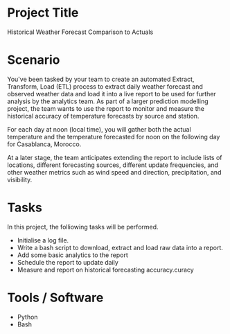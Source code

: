 # Project Title
Historical Weather Forecast Comparison to Actuals

# Scenario
You've been tasked by your team to create an automated Extract, Transform, Load (ETL) process to extract daily weather forecast and observed weather data and load it into a live report to be used for further analysis by the analytics team. As part of a larger prediction modelling project, the team wants to use the report to monitor and measure the historical accuracy of temperature forecasts by source and station.

For each day at noon (local time), you will gather both the actual temperature and the temperature forecasted for noon on the following day for Casablanca, Morocco.

At a later stage, the team anticipates extending the report to include lists of locations, different forecasting sources, different update frequencies, and other weather metrics such as wind speed and direction, precipitation, and visibility.

# Tasks
In this project, the folliowing tasks will be performed.
- Initialise a log file.
- Write a bash script to download, extract and load raw data into a report.
- Add some basic analytics to the report
- Schedule the report to update daily
- Measure and report on historical forecasting accuracy.curacy

# Tools / Software
- Python
- Bash
